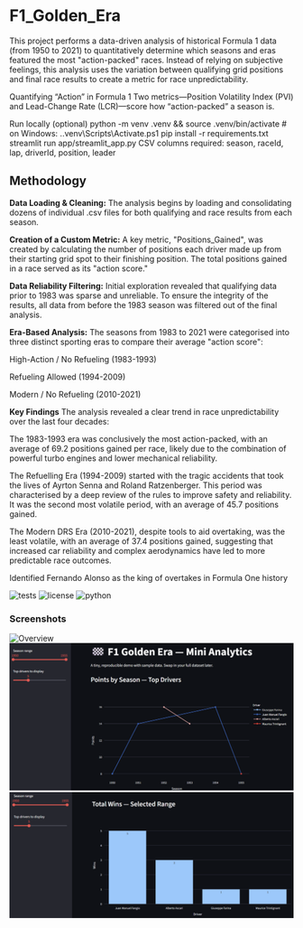 # F1_Golden_Era
This project performs a data-driven analysis of historical Formula 1 data (from 1950 to 2021) to quantitatively determine which seasons and eras featured the most "action-packed" races.
Instead of relying on subjective feelings, this analysis uses the variation between qualifying grid positions and final race results to create a metric for race unpredictability.

Quantifying “Action” in Formula 1
Two metrics—Position Volatility Index (PVI) and Lead-Change Rate (LCR)—score how “action-packed” a season is.

Run locally (optional)
python -m venv .venv && source .venv/bin/activate   # on Windows: .\.venv\Scripts\Activate.ps1
pip install -r requirements.txt
streamlit run app/streamlit_app.py
CSV columns required: season, raceId, lap, driverId, position, leader

## **Methodology**
**Data Loading & Cleaning:** The analysis begins by loading and consolidating dozens of individual .csv files for both qualifying and race results from each season.

**Creation of a Custom Metric:** A key metric, "Positions_Gained", was created by calculating the number of positions each driver made up from their starting grid spot to their finishing position. The total positions gained in a race served as its "action score."

**Data Reliability Filtering:** Initial exploration revealed that qualifying data prior to 1983 was sparse and unreliable. To ensure the integrity of the results, all data from before the 1983 season was filtered out of the final analysis.

**Era-Based Analysis:** The seasons from 1983 to 2021 were categorised into three distinct sporting eras to compare their average "action score":

High-Action / No Refueling (1983-1993)

Refueling Allowed (1994-2009)

Modern / No Refueling (2010-2021)

**Key Findings**
The analysis revealed a clear trend in race unpredictability over the last four decades:

The 1983-1993 era was conclusively the most action-packed, with an average of 69.2 positions gained per race, likely due to the combination of powerful turbo engines and lower mechanical reliability.

The Refuelling Era (1994-2009) started with the tragic accidents that took the lives of Ayrton Senna and Roland Ratzenberger. This period was characterised by a deep review of the rules to improve safety and reliability. It was the second most volatile period, with an average of 45.7 positions gained.

The Modern DRS Era (2010-2021), despite tools to aid overtaking, was the least volatile, with an average of 37.4 positions gained, suggesting that increased car reliability and complex aerodynamics have led to more predictable race outcomes.

Identified Fernando Alonso as the king of overtakes in Formula One history


![tests](https://img.shields.io/github/actions/workflow/status/GitDario79/F1_Golden_Era/python.yml?label=tests)
![license](https://img.shields.io/badge/license-MIT-informational)
![python](https://img.shields.io/badge/python-3.11+-blue)

### Screenshots
![Overview](assets/app_overview.png)
![Points by Season](assets/points_by_season.png)
![Total Wins](assets/total_wins.png)
